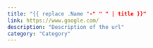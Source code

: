 ```yaml
---
title: "{{ replace .Name "-" " " | title }}"
link: https://www.google.com/
description: "Description of the url"
category: "Category"
---
```

